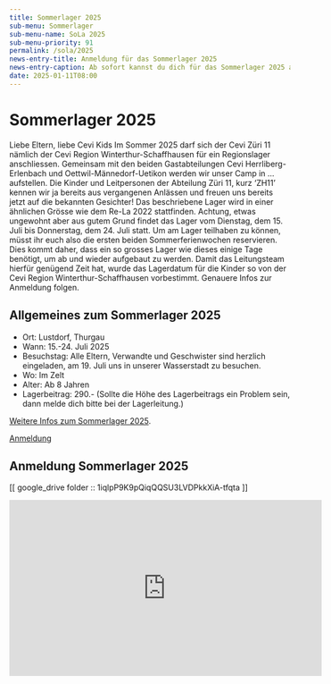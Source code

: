 ```yaml
---
title: Sommerlager 2025
sub-menu: Sommerlager
sub-menu-name: SoLa 2025
sub-menu-priority: 91
permalink: /sola/2025
news-entry-title: Anmeldung für das Sommerlager 2025
news-entry-caption: Ab sofort kannst du dich für das Sommerlager 2025 anmelden. Tauche ein in die Weltstadt-Wasserstadt!
date: 2025-01-11T08:00
---
```


# Sommerlager 2025

Liebe Eltern, liebe Cevi Kids
Im Sommer 2025 darf sich der Cevi Züri 11 nämlich der Cevi Region Winterthur-Schaffhausen für ein Regionslager
anschliessen.
Gemeinsam mit den beiden Gastabteilungen Cevi Herrliberg-Erlenbach und Oettwil-Männedorf-Uetikon werden wir unser Camp
in … aufstellen. Die Kinder und Leitpersonen der Abteilung Züri 11, kurz ‘ZH11’ kennen wir ja bereits
aus vergangenen Anlässen und freuen uns bereits jetzt auf die bekannten Gesichter!
Das beschriebene Lager wird in einer ähnlichen Grösse wie dem Re-La 2022 stattfinden. Achtung, etwas ungewohnt aber aus
gutem Grund findet das Lager vom Dienstag, dem 15. Juli bis Donnerstag, dem 24. Juli statt. Um am Lager teilhaben zu
können, müsst ihr euch also die ersten beiden Sommerferienwochen reservieren. Dies kommt daher, dass ein so grosses
Lager wie dieses einige Tage benötigt, um ab und wieder aufgebaut zu werden. Damit das Leitungsteam hierfür genügend
Zeit hat, wurde das Lagerdatum für die Kinder so von der Cevi Region Winterthur-Schaffhausen vorbestimmt.
Genauere Infos zur Anmeldung folgen.

## Allgemeines zum Sommerlager 2025

<ul>
  <li>Ort: Lustdorf, Thurgau</li>
  <li>Wann: 15.-24. Juli 2025</li>
  <li>Besuchstag: Alle Eltern, Verwandte und Geschwister sind herzlich eingeladen, am 19. Juli uns in unserer Wasserstadt zu besuchen.</li>
  <li>Wo: Im Zelt</li>
  <li>Alter: Ab 8 Jahren</li>
  <li>Lagerbeitrag: 290.- (Sollte die Höhe des Lagerbeitrags ein Problem sein, dann melde dich bitte bei der Lagerleitung.)</li>
</ul>


[Weitere Infos zum Sommerlager 2025](https://weltstadt.ws/).

[Anmeldung](https://db.cevi.ch/groups/3/public_events/4417)

## Anmeldung Sommerlager 2025

[[ google_drive folder :: 1iqlpP9K9pQiqQQSU3LVDPkkXiA-tfqta ]]

<iframe width="560" height="315" src="https://www.youtube.com/embed/hv2POXCYD_Q?si=usjM5P4cCC1fQ431" title="Trailer" frameborder="0" allow="autoplay; encrypted-media" allowfullscreen></iframe>